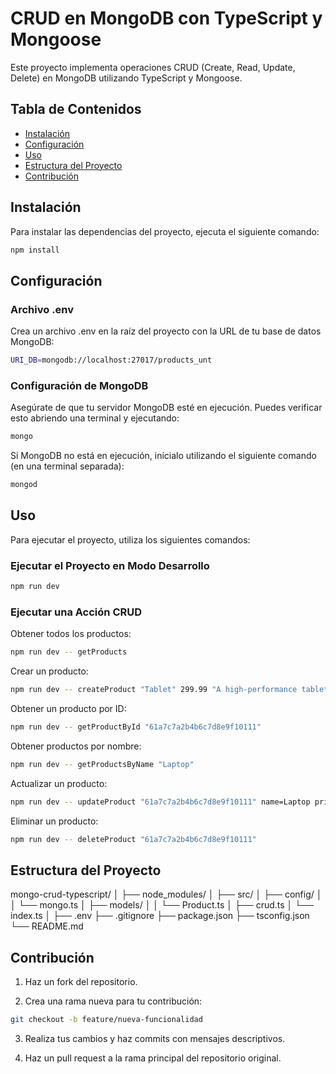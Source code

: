 # CRUD en MongoDB con TypeScript y Mongoose

Este proyecto implementa operaciones CRUD (Create, Read, Update, Delete) en MongoDB utilizando TypeScript y Mongoose.

## Tabla de Contenidos

- [Instalación](#instalación)
- [Configuración](#configuración)
- [Uso](#uso)
- [Estructura del Proyecto](#estructura-del-proyecto)
- [Contribución](#contribución)

## Instalación

Para instalar las dependencias del proyecto, ejecuta el siguiente comando:

```bash 
npm install
```

## Configuración

### Archivo .env
Crea un archivo .env en la raíz del proyecto con la URL de tu base de datos MongoDB:

```bash 
URI_DB=mongodb://localhost:27017/products_unt
```

### Configuración de MongoDB
Asegúrate de que tu servidor MongoDB esté en ejecución. Puedes verificar esto abriendo una terminal y ejecutando:

```bash 
mongo
```

Si MongoDB no está en ejecución, inícialo utilizando el siguiente comando (en una terminal separada):

```bash 
mongod
```

## Uso
Para ejecutar el proyecto, utiliza los siguientes comandos:

### Ejecutar el Proyecto en Modo Desarrollo

```bash 
npm run dev
``` 

### Ejecutar una Acción CRUD

Obtener todos los productos:

```bash 
npm run dev -- getProducts
```

Crear un producto:

```bash 
npm run dev -- createProduct "Tablet" 299.99 "A high-performance tablet" "Electronics"
```

Obtener un producto por ID:

```bash 
npm run dev -- getProductById "61a7c7a2b4b6c7d8e9f10111"
```

Obtener productos por nombre:

```bash 
npm run dev -- getProductsByName "Laptop"
```

Actualizar un producto:

```bash 
npm run dev -- updateProduct "61a7c7a2b4b6c7d8e9f10111" name=Laptop price=899.99
```

Eliminar un producto:

```bash 
npm run dev -- deleteProduct "61a7c7a2b4b6c7d8e9f10111"
```

## Estructura del Proyecto

mongo-crud-typescript/
│
├── node_modules/
│
├── src/
│   ├── config/
│   │   └── mongo.ts
│   ├── models/
│   │   └── Product.ts
│   ├── crud.ts
│   └── index.ts
│
├── .env
├── .gitignore
├── package.json
├── tsconfig.json
└── README.md

## Contribución

1. Haz un fork del repositorio.

2. Crea una rama nueva para tu contribución:

```bash 
git checkout -b feature/nueva-funcionalidad
```

3. Realiza tus cambios y haz commits con mensajes descriptivos.

4. Haz un pull request a la rama principal del repositorio original.
